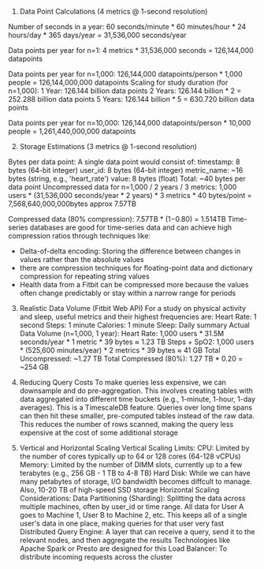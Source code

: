 1. Data Point Calculations (4 metrics @ 1-second resolution)

Number of seconds in a year:
60 seconds/minute * 60 minutes/hour * 24 hours/day * 365 days/year = 31,536,000 seconds/year

Data points per year for n=1:
4 metrics * 31,536,000 seconds = 126,144,000 datapoints

Data points per year for n=1,000:
126,144,000 datapoints/person * 1,000 people = 126,144,000,000 datapoints
Scaling for study duration (for n=1,000):
1 Year: 126.144 billion data points
2 Years: 126.144 billion * 2 = 252.288 billion data points
5 Years: 126.144 billion * 5 = 630.720 billion data points

Data points per year for n=10,000:
126,144,000 datapoints/person * 10,000 people = 1,261,440,000,000 datapoints

2. Storage Estimations (3 metrics @ 1-second resolution)

Bytes per data point:
A single data point would consist of:
timestamp: 8 bytes (64-bit integer)
user_id: 8 bytes (64-bit integer)
metric_name: ~16 bytes (string, e.g., 'heart_rate')
value: 8 bytes (float)
Total: ~40 bytes per data point
Uncompressed data for n=1,000 / 2 years / 3 metrics:
1,000 users * (31,536,000 seconds/year * 2 years) * 3 metrics * 40 bytes/point = 7,568,640,000,000bytes approx 7.57TB

Compressed data (80% compression):
7.57TB * (1−0.80) = 1.514TB
Time-series databases are good for time-series data and can achieve high compression ratios through techniques like:
- Delta-of-delta encoding: Storing the difference between changes in values rather than the absolute values
- there are compression techniques for floating-point data and dictionary compression for repeating string values
- Health data from a Fitbit can be compressed more because the values often change predictably or stay within a narrow range for periods

3. Realistic Data Volume (Fitbit Web API)
For a study on physical activity and sleep, useful metrics and their highest frequencies are:
Heart Rate: 1 second
Steps: 1 minute
Calories: 1 minute
Sleep: Daily summary
Actual Data Volume (n=1,000, 1 year):
Heart Rate: 1,000 users * 31.5M seconds/year * 1 metric * 39 bytes ≈ 1.23 TB
Steps + SpO2: 1,000 users * (525,600 minutes/year) * 2 metrics * 39 bytes ≈ 41 GB
Total Uncompressed: ~1.27 TB 
Total Compressed (80%): 1.27 TB * 0.20 = ~254 GB

4. Reducing Query Costs
To make queries less expensive, we can downsample and do pre-aggregation. This involves creating tables with data aggregated into different time buckets (e.g., 1-minute, 1-hour, 1-day averages). This is a TimescaleDB feature. Queries over long time spans can then hit these smaller, pre-computed tables instead of the raw data. This reduces the number of rows scanned, making the query less expensive at the cost of some additional storage

5. Vertical and Horizontal Scaling
Vertical Scaling Limits:
CPU: Limited by the number of cores typically up to 64 or 128 cores (64-128 vCPUs)
Memory: Limited by the number of DIMM slots, currently up to a few terabytes (e.g., 256 GB - 1 TB to 4-8 TB) 
Hard Disk: While we can have many petabytes of storage, I/O bandwidth becomes diffcult to manage. Also, 10-20 TB of high-speed SSD storage
Horizontal Scaling Considerations:
Data Partitioning (Sharding): Splitting the data across multiple machines, often by user_id or time range. All data for User A goes to Machine 1, User B to Machine 2, etc. This keeps all of a single user's data in one place, making queries for that user very fast
Distributed Query Engine: A layer that can receive a query, send it to the relevant nodes, and then aggregate the results Technologies like Apache Spark or Presto are designed for this
Load Balancer: To distribute incoming requests across the cluster
